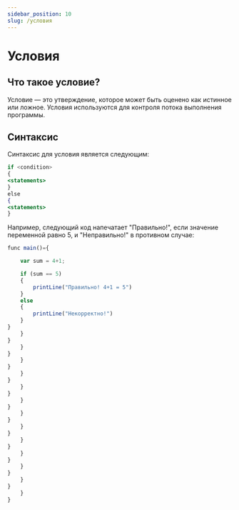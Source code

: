 ```yaml
---
sidebar_position: 10
slug: /условия
---
```


# Условия

## Что такое условие?

Условие — это утверждение, которое может быть оценено как истинное или ложное. Условия используются для контроля потока выполнения программы.

## Синтаксис

Синтаксис для условия является следующим:

```jsx
if <condition>
{
<statements>
}
else
{
<statements>
}
```

Например, следующий код напечатает "Правильно!", если значение переменной равно 5, и "Неправильно!" в противном случае:


```jsx
func main()={

    var sum = 4+1;

    if (sum == 5)
    {
        printLine("Правильно! 4+1 = 5")
    }
    else
    {
        printLine("Некорректно!")
    }
}
    }
}
    }
}
    }
}
    }
}
    }
}
    }
}
    }
}
    }
}
    }
}
    }
}
    }
}
    }
}
    }
}
```


